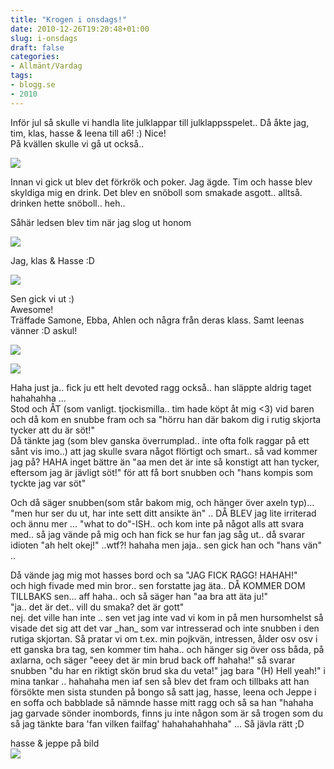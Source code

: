```yaml
---
title: "Krogen i onsdags!"
date: 2010-12-26T19:20:48+01:00
slug: i-onsdags
draft: false
categories:
- Allmänt/Vardag
tags:
- blogg.se
- 2010
---
```

Inför jul så skulle vi handla lite julklappar till julklappsspelet.. Då åkte jag, tim, klas, hasse & leena till a6! :) Nice!  
På kvällen skulle vi gå ut också..  
  
  
![](/assets/images/blogg.se/dsc00605_123528437.jpg)  
  
  
Innan vi gick ut blev det förkrök och poker. Jag ägde. Tim och hasse blev skyldiga mig en drink. Det blev en snöboll som smakade asgott.. alltså. drinken hette snöboll.. heh..  
  
Såhär ledsen blev tim när jag slog ut honom  
  
![](/assets/images/blogg.se/dsc00606_123528709.jpg)  
  
  
Jag, klas & Hasse :D  
  
![](/assets/images/blogg.se/dsc00613_123528969.jpg)  
  
  
Sen gick vi ut :)  
Awesome!  
Träffade Samone, Ebba, Ahlen och några från deras klass. Samt leenas vänner :D askul!  
  
![](/assets/images/blogg.se/dsc00616_123529178.jpg)  
  
  
  
![](https://cdn1.cdnme.se/cdn/9-1/701517/images/2010/dsc00617_123529262.jpg)  
  
  
Haha just ja.. fick ju ett helt devoted ragg också.. han släppte aldrig taget hahahahha ...  
Stod och ÅT (som vanligt. tjockismilla.. tim hade köpt åt mig <3) vid baren och då kom en snubbe fram och sa "hörru han där bakom dig i rutig skjorta tycker att du är söt!"  
Då tänkte jag (som blev ganska överrumplad.. inte ofta folk raggar på ett sånt vis imo..) att jag skulle svara något flörtigt och smart.. så vad kommer jag på? HAHA inget bättre än "aa men det är inte så konstigt att han tycker, eftersom jag är jävligt söt!" för att få bort snubben och "hans kompis som tyckte jag var söt"  
  
Och då säger snubben(som står bakom mig, och hänger över axeln typ)... "men hur ser du ut, har inte sett ditt ansikte än" .. DÅ BLEV jag lite irriterad och ännu mer ... "what to do"-ISH.. och kom inte på något alls att svara med.. så jag vände på mig och han fick se hur fan jag såg ut.. då svarar idioten "ah helt okej!" ..wtf?! hahaha men jaja.. sen gick han och "hans vän" ..  
  
Då vände jag mig mot hasses bord och sa "JAG FICK RAGG! HAHAH!"  
och high fivade med min bror.. sen forstatte jag äta.. DÅ KOMMER DOM TILLBAKS sen... aff haha.. och så säger han "aa bra att äta ju!"  
"ja.. det är det.. vill du smaka? det är gott"  
nej. det ville han inte .. sen vet jag inte vad vi kom in på men hursomhelst så visade det sig att det var \_han\_ som var intresserad och inte snubben i den rutiga skjortan. Så pratar vi om t.ex. min pojkvän, intressen, ålder osv osv i ett ganska bra tag, sen kommer tim haha.. och hänger sig över oss båda, på axlarna, och säger "eeey det är min brud back off hahaha!" så svarar snubben "du har en riktigt skön brud ska du veta!" jag bara "(H) Hell yeah!" i mina tankar .. hahahaha men iaf sen så blev det fram och tillbaks att han försökte men sista stunden på bongo så satt jag, hasse, leena och Jeppe i en soffa och babblade så nämnde hasse mitt ragg och så sa han "hahaha jag garvade sönder inombords, finns ju inte någon som är så trogen som du så jag tänkte bara 'fan vilken failfag' hahahahahhaha" ... Så jävla rätt ;D  
  
  
hasse & jeppe på bild  
![](/assets/images/blogg.se/dsc00620_123617203.jpg)